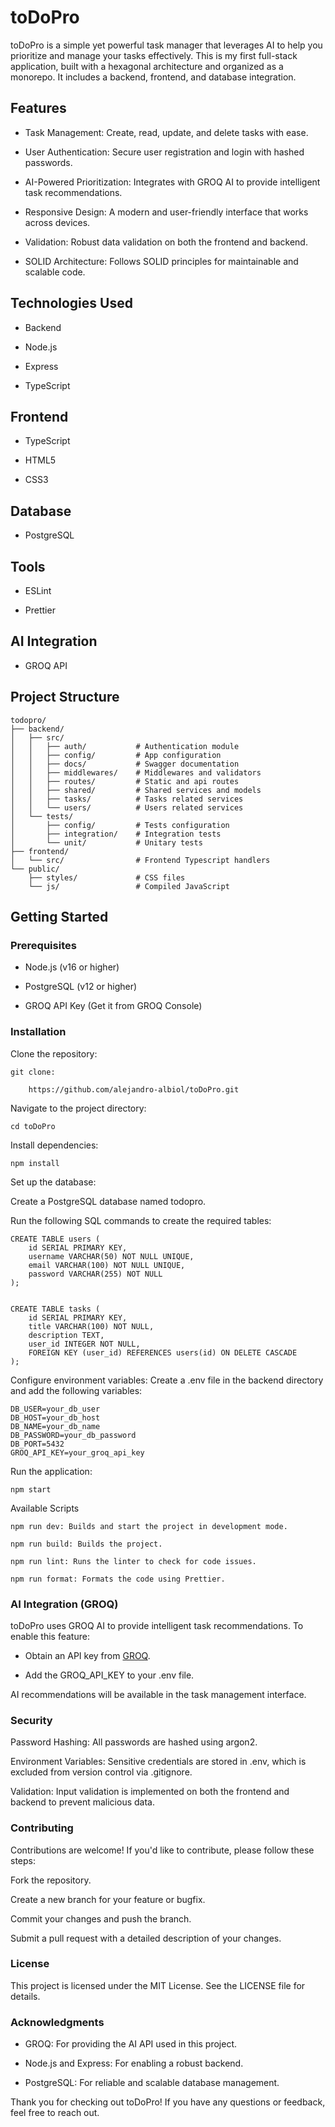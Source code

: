 # toDoPro

toDoPro is a simple yet powerful task manager that leverages AI to help you prioritize and manage your tasks effectively. This is my first full-stack application, built with a hexagonal architecture and organized as a monorepo. It includes a backend, frontend, and database integration.
## Features

- Task Management: Create, read, update, and delete tasks with ease.

- User Authentication: Secure user registration and login with hashed passwords.

- AI-Powered Prioritization: Integrates with GROQ AI to provide intelligent task recommendations.

- Responsive Design: A modern and user-friendly interface that works across devices.

- Validation: Robust data validation on both the frontend and backend.

- SOLID Architecture: Follows SOLID principles for maintainable and scalable code.

## Technologies Used
- Backend

- Node.js

- Express

- TypeScript

## Frontend

- TypeScript

- HTML5

- CSS3

## Database

- PostgreSQL

## Tools

- ESLint

- Prettier

## AI Integration

- GROQ API

## Project Structure

    todopro/
    ├── backend/
    │   ├── src/
    │   │   ├── auth/           # Authentication module
    │   │   ├── config/         # App configuration
    │   │   ├── docs/           # Swagger documentation
    │   │   ├── middlewares/    # Middlewares and validators
    │   │   ├── routes/         # Static and api routes
    │   │   ├── shared/         # Shared services and models
    │   │   ├── tasks/          # Tasks related services
    │   │   └── users/          # Users related services
    │   └── tests/
    │       ├── config/         # Tests configuration
    │       ├── integration/    # Integration tests
    │       └── unit/           # Unitary tests
    ├── frontend/
    │   └── src/                # Frontend Typescript handlers
    └── public/
        ├── styles/             # CSS files
        └── js/                 # Compiled JavaScript

## Getting Started

### Prerequisites

- Node.js (v16 or higher)

- PostgreSQL (v12 or higher)

- GROQ API Key (Get it from GROQ Console)

### Installation

Clone the repository:

    git clone:
    
        https://github.com/alejandro-albiol/toDoPro.git

        

Navigate to the project directory:

    cd toDoPro

Install dependencies:

    npm install

Set up the database:

Create a PostgreSQL database named todopro.

Run the following SQL commands to create the required tables:


    CREATE TABLE users (
        id SERIAL PRIMARY KEY,
        username VARCHAR(50) NOT NULL UNIQUE,
        email VARCHAR(100) NOT NULL UNIQUE,
        password VARCHAR(255) NOT NULL
    );


    CREATE TABLE tasks (
        id SERIAL PRIMARY KEY,
        title VARCHAR(100) NOT NULL,
        description TEXT,
        user_id INTEGER NOT NULL,
        FOREIGN KEY (user_id) REFERENCES users(id) ON DELETE CASCADE
    );

Configure environment variables:
Create a .env file in the backend directory and add the following variables:

    DB_USER=your_db_user
    DB_HOST=your_db_host
    DB_NAME=your_db_name
    DB_PASSWORD=your_db_password
    DB_PORT=5432
    GROQ_API_KEY=your_groq_api_key

Run the application:

    npm start

Available Scripts

    npm run dev: Builds and start the project in development mode.

    npm run build: Builds the project.

    npm run lint: Runs the linter to check for code issues.

    npm run format: Formats the code using Prettier.

### AI Integration (GROQ)

toDoPro uses GROQ AI to provide intelligent task recommendations. To enable this feature:

- Obtain an API key from [GROQ].

- Add the GROQ_API_KEY to your .env file.

AI recommendations will be available in the task management interface.

### Security

Password Hashing: All passwords are hashed using argon2.

Environment Variables: Sensitive credentials are stored in .env, which is excluded from version control via .gitignore.

Validation: Input validation is implemented on both the frontend and backend to prevent malicious data.


### Contributing

Contributions are welcome! If you'd like to contribute, please follow these steps:

Fork the repository.

Create a new branch for your feature or bugfix.

Commit your changes and push the branch.

Submit a pull request with a detailed description of your changes.

### License

This project is licensed under the MIT License. See the LICENSE file for details.

### Acknowledgments

- GROQ: For providing the AI API used in this project.

- Node.js and Express: For enabling a robust backend.

- PostgreSQL: For reliable and scalable database management.

Thank you for checking out toDoPro! If you have any questions or feedback, feel free to reach out.

[GROQ]: https://console.groq.com/keys